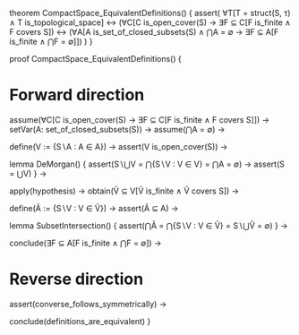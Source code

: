 theorem CompactSpace_EquivalentDefinitions() {
  assert(
    ∀T[T = struct(S, τ) ∧ T is_topological_space] ↔
    (∀C[C is_open_cover(S) → ∃F ⊆ C[F is_finite ∧ F covers S]) ↔
    (∀A[A is_set_of_closed_subsets(S) ∧ ⋂A = ∅ → 
      ∃F ⊆ A[F is_finite ∧ ⋂F = ∅]])
  )
}

proof CompactSpace_EquivalentDefinitions() {
  # Forward direction
  assume(∀C[C is_open_cover(S) → ∃F ⊆ C[F is_finite ∧ F covers S]]) →
  setVar(A: set_of_closed_subsets(S)) →
  assume(⋂A = ∅) →
  
  define(V := {S∖A : A ∈ A}) →
  assert(V is_open_cover(S)) →
  
  lemma DeMorgan() {
    assert(S∖⋃V = ⋂{S∖V : V ∈ V} = ⋂A = ∅) →
    assert(S = ⋃V)
  } →
  
  apply(hypothesis) →
  obtain(Ṽ ⊆ V[Ṽ is_finite ∧ Ṽ covers S]) →
  
  define(Ã := {S∖V : V ∈ Ṽ}) →
  assert(Ã ⊆ A) →
  
  lemma SubsetIntersection() {
    assert(⋂Ã = ⋂{S∖V : V ∈ Ṽ} = S∖⋃Ṽ = ∅)
  } →
  
  conclude(∃F ⊆ A[F is_finite ∧ ⋂F = ∅]) →
  
  # Reverse direction
  assert(converse_follows_symmetrically) →
  
  conclude(definitions_are_equivalent)
}
